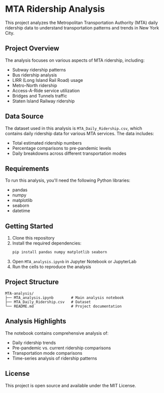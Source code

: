 # MTA Ridership Analysis

This project analyzes the Metropolitan Transportation Authority (MTA) daily ridership data to understand transportation patterns and trends in New York City.

## Project Overview

The analysis focuses on various aspects of MTA ridership, including:
- Subway ridership patterns
- Bus ridership analysis
- LIRR (Long Island Rail Road) usage
- Metro-North ridership
- Access-A-Ride service utilization
- Bridges and Tunnels traffic
- Staten Island Railway ridership

## Data Source

The dataset used in this analysis is `MTA_Daily_Ridership.csv`, which contains daily ridership data for various MTA services. The data includes:
- Total estimated ridership numbers
- Percentage comparisons to pre-pandemic levels
- Daily breakdowns across different transportation modes

## Requirements

To run this analysis, you'll need the following Python libraries:
- pandas
- numpy
- matplotlib
- seaborn
- datetime

## Getting Started

1. Clone this repository
2. Install the required dependencies:
   ```bash
   pip install pandas numpy matplotlib seaborn
   ```
3. Open `MTA_analysis.ipynb` in Jupyter Notebook or JupyterLab
4. Run the cells to reproduce the analysis

## Project Structure

```
MTA-analysis/
├── MTA_analysis.ipynb        # Main analysis notebook
├── MTA_Daily_Ridership.csv   # Dataset
└── README.md                 # Project documentation
```

## Analysis Highlights

The notebook contains comprehensive analysis of:
- Daily ridership trends
- Pre-pandemic vs. current ridership comparisons
- Transportation mode comparisons
- Time-series analysis of ridership patterns

## License

This project is open source and available under the MIT License. 